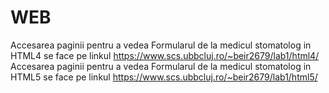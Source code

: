 # WEB
Accesarea paginii pentru a vedea Formularul de la medicul stomatolog in HTML4 se face pe linkul https://www.scs.ubbcluj.ro/~beir2679/lab1/html4/
Accesarea paginii pentru a vedea Formularul de la medicul stomatolog in HTML5 se face pe linkul https://www.scs.ubbcluj.ro/~beir2679/lab1/html5/
